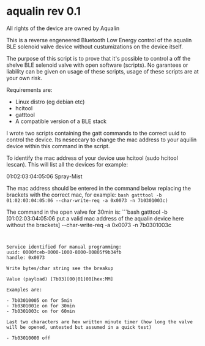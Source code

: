 # aqualin rev 0.1

All rights of the device are owned by Aqualin

This is a reverse engeneered Bluetooth Low Energy control of the aqualin BLE solenoid valve device without custumizations on the device itself.

The purpose of this script is to prove that it's possible to control a off the shelve BLE selenoid valve with open software (scripts). No garantees or liability can be given on usage of these scripts, usage of these scripts are at your own risk. 

Requirements are: 
- Linux distro (eg debian etc)
- hcitool
- gatttool 
- A compatible version of a BLE stack

I wrote two scripts containing the gatt commands to the correct uuid to control the device. Its neseccary to change the mac address to your aquilin device within this command in the script.

To identify the mac address of your device use hcitool (sudo hcitool lescan). This will list all the devices for example:

01:02:03:04:05:06 Spray-Mist

The mac address should be entered in the command below replacing the brackets with the correct mac, for example: 
```bash gatttool -b 01:02:03:04:05:06 --char-write-req -a 0x0073 -n 7b0301003c) ```

The command in the open valve for 30min is: ```bash 
gatttool -b [01:02:03:04:05:06 put a valid mac address of the aqualin device here without the brackets] --char-write-req -a 0x0073 -n 7b0301003c 
```


Service identified for manual programming:
uuid: 0000fceb-0000-1000-8000-00805f9b34fb
handle: 0x0073

Write bytes/char string see the breakup

Value (payload) [7b03][00|01]00[hex:MM]

Examples are:

- 7b03010005 on for 5min
- 7b0301001e on for 30min
- 7b0301003c on for 60min

Last two characters are hex written minute timer (how long the valve will be opened, untested but assumed in a quick test)

- 7b03010000 off

